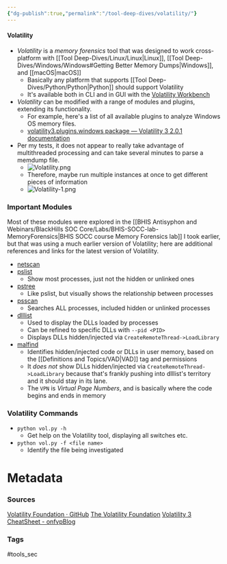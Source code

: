 ```yaml
---
{"dg-publish":true,"permalink":"/tool-deep-dives/volatility/"}
---
```


#### Volatility
- *Volatility* is a *memory forensics* tool that was designed to work cross-platform with [[Tool Deep-Dives/Linux/Linux\|Linux]], [[Tool Deep-Dives/Windows/Windows#Getting Better Memory Dumps\|Windows]], and [[macOS\|macOS]]
	- Basically any platform that supports [[Tool Deep-Dives/Python/Python\|Python]] should support Volatility
	- It's available both in CLI and in GUI with the [Volatility Workbench](https://www.osforensics.com/tools/volatility-workbench.html)
- *Volatility* can be modified with a range of modules and plugins, extending its functionality.
	- For example, here's a list of all available plugins to analyze Windows OS memory files.
	- [volatility3.plugins.windows package — Volatility 3 2.0.1 documentation](https://volatility3.readthedocs.io/en/v2.0.1/volatility3.plugins.windows.html)
- Per my tests, it does not appear to really take advantage of multithreaded processing and can take several minutes to parse a memdump file.
	- ![Volatility.png](/img/user/Attachments/Volatility.png)
	- Therefore, maybe run multiple instances at once to get different pieces of information
	- ![Volatility-1.png](/img/user/Attachments/Volatility-1.png)

### Important Modules
Most of these modules were explored in the [[BHIS Antisyphon and Webinars/BlackHills SOC Core/Labs/BHIS-SOCC-lab-MemoryForensics\|BHIS SOCC course Memory Forensics lab]] I took earlier, but that was using a much earlier version of Volatility; here are additional references and links for the latest version of Volatility.
- [netscan](https://github.com/volatilityfoundation/volatility/wiki/Command-Reference#netscan)
- [pslist](https://github.com/volatilityfoundation/volatility/wiki/Command-Reference#pslist)
	- Show most processes, just not the hidden or unlinked ones
- [pstree](https://github.com/volatilityfoundation/volatility/wiki/Command-Reference#pstree)
	- Like pslist, but visually shows the relationship between processes
- [psscan](https://github.com/volatilityfoundation/volatility/wiki/Command-Reference#psscan)
	- Searches ALL processes, included hidden or unlinked processes
- [dlllist](https://github.com/volatilityfoundation/volatility/wiki/Command-Reference#dlllist)
	- Used to display the DLLs loaded by processes
	- Can be refined to specific DLLs with `--pid <PID>`
	- Displays DLLs hidden/injected via `CreateRemoteThread->LoadLibrary`
- [malfind](https://github.com/volatilityfoundation/volatility/wiki/Command-Reference-Mal#malfind)
	- Identifies hidden/injected code or DLLs in user memory, based on the [[Definitions and Topics/VAD\|VAD]] tag and permissions
	- It *does not* show DLLs hidden/injected via `CreateRemoteThread->LoadLibrary` because that's frankly pushing into dlllist's territory and it should stay in its lane.
	- The `VPN` is *Virtual Page Numbers*, and is basically where the code begins and ends in memory

### Volatility Commands
- `python vol.py -h`
	- Get help on the Volatility tool, displaying all switches etc.
- `python vol.py -f <file name>`
	- Identify the file being investigated






# Metadata

### Sources
[Volatility Foundation · GitHub](https://github.com/volatilityfoundation)
[The Volatility Foundation](https://volatilityfoundation.org/)
[Volatility 3 CheatSheet - onfvpBlog](https://blog.onfvp.com/post/volatility-cheatsheet/)
### Tags
#tools_sec
